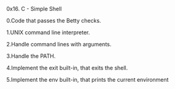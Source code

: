0x16. C - Simple Shell

0.Code that passes the Betty checks. 

1.UNIX command line interpreter. 

2.Handle command lines with arguments. 

3.Handle the PATH. 

4.Implement the exit built-in, that exits the shell. 

5.Implement the env built-in, that prints the current environment
